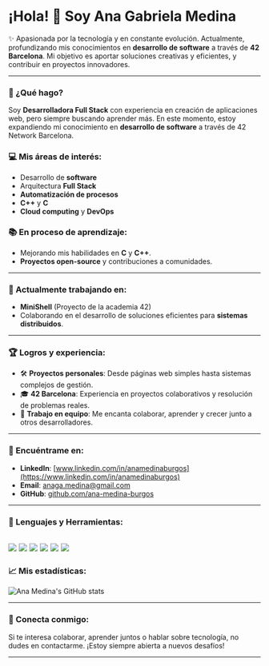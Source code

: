 # ¡Hola! 👋 Soy Ana Gabriela Medina

✨ Apasionada por la tecnología y en constante evolución. Actualmente, profundizando mis conocimientos en **desarrollo de software** a través de **42 Barcelona**. Mi objetivo es aportar soluciones creativas y eficientes, y contribuir en proyectos innovadores.

---

### 🚀 ¿Qué hago?
Soy **Desarrolladora Full Stack** con experiencia en creación de aplicaciones web, pero siempre buscando aprender más. En este momento, estoy expandiendo mi conocimiento en **desarrollo de software** a través de 42 Network Barcelona.

### 💻 Mis áreas de interés:
- Desarrollo de **software**
- Arquitectura **Full Stack**
- **Automatización de procesos**
- **C++** y **C**
- **Cloud computing** y **DevOps**

### 📚 En proceso de aprendizaje:
- Mejorando mis habilidades en **C** y **C++**.
- **Proyectos open-source** y contribuciones a comunidades.

---

### 🌱 Actualmente trabajando en:
- **MiniShell** (Proyecto de la academia 42)
- Colaborando en el desarrollo de soluciones eficientes para **sistemas distribuidos**.

---

### 🏆 Logros y experiencia:
- 🛠️ **Proyectos personales**: Desde páginas web simples hasta sistemas complejos de gestión.
- 🎓 **42 Barcelona**: Experiencia en proyectos colaborativos y resolución de problemas reales.
- 💬 **Trabajo en equipo**: Me encanta colaborar, aprender y crecer junto a otros desarrolladores.

---

### 📍 Encuéntrame en:
- **LinkedIn**: [www.linkedin.com/in/anamedinaburgos](https://www.linkedin.com/in/anamedinaburgos)
- **Email**: [anaga.medina@gmail.com](mailto:anaga.medina@gmail.com)
- **GitHub**: [github.com/ana-medina-burgos](https://github.com/ana-medina-burgos)

---

### 🔧 Lenguajes y Herramientas:
![](https://img.shields.io/badge/-C-black?style=flat&logo=c&logoColor=white)
![](https://img.shields.io/badge/-C++-00599C?style=flat&logo=c%2B%2B&logoColor=white)
![](https://img.shields.io/badge/-JavaScript-323330?style=flat&logo=javascript&logoColor=F7DF1E)
![](https://img.shields.io/badge/-Node.js-339933?style=flat&logo=node.js&logoColor=white)
![](https://img.shields.io/badge/-HTML5-E34F26?style=flat&logo=html5&logoColor=white)
![](https://img.shields.io/badge/-CSS3-1572B6?style=flat&logo=css3&logoColor=white)
---

### 📈 Mis estadísticas:

![Ana Medina's GitHub stats](https://github-readme-stats.vercel.app/api?username=ana-medina-burgos&show_icons=true&theme=radical)

---

### 🤝 Conecta conmigo:
Si te interesa colaborar, aprender juntos o hablar sobre tecnología, no dudes en contactarme. ¡Estoy siempre abierta a nuevos desafíos!

---



<!---
Anagamedina/Anagamedina is a ✨ special ✨ repository because its `README.md` (this file) appears on your GitHub profile.
You can click the Preview link to take a look at your changes.
--->
